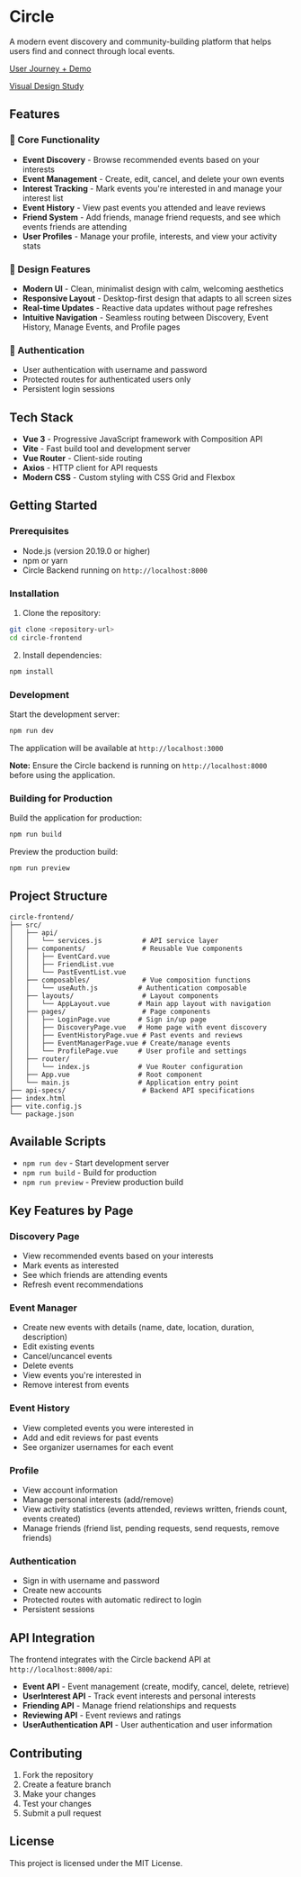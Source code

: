 # Circle

A modern event discovery and community-building platform that helps users find and connect through local events.

[User Journey + Demo](/user-journey.md)

[Visual Design Study](/visual-design-study.pdf)

## Features

### 🎯 Core Functionality
- **Event Discovery** - Browse recommended events based on your interests
- **Event Management** - Create, edit, cancel, and delete your own events
- **Interest Tracking** - Mark events you're interested in and manage your interest list
- **Event History** - View past events you attended and leave reviews
- **Friend System** - Add friends, manage friend requests, and see which events friends are attending
- **User Profiles** - Manage your profile, interests, and view your activity stats

### 🎨 Design Features
- **Modern UI** - Clean, minimalist design with calm, welcoming aesthetics
- **Responsive Layout** - Desktop-first design that adapts to all screen sizes
- **Real-time Updates** - Reactive data updates without page refreshes
- **Intuitive Navigation** - Seamless routing between Discovery, Event History, Manage Events, and Profile pages

### 🔐 Authentication
- User authentication with username and password
- Protected routes for authenticated users only
- Persistent login sessions

## Tech Stack

- **Vue 3** - Progressive JavaScript framework with Composition API
- **Vite** - Fast build tool and development server
- **Vue Router** - Client-side routing
- **Axios** - HTTP client for API requests
- **Modern CSS** - Custom styling with CSS Grid and Flexbox

## Getting Started

### Prerequisites

- Node.js (version 20.19.0 or higher)
- npm or yarn
- Circle Backend running on `http://localhost:8000`

### Installation

1. Clone the repository:
```bash
git clone <repository-url>
cd circle-frontend
```

2. Install dependencies:
```bash
npm install
```

### Development

Start the development server:
```bash
npm run dev
```

The application will be available at `http://localhost:3000`

**Note:** Ensure the Circle backend is running on `http://localhost:8000` before using the application.

### Building for Production

Build the application for production:
```bash
npm run build
```

Preview the production build:
```bash
npm run preview
```

## Project Structure

```
circle-frontend/
├── src/
│   ├── api/
│   │   └── services.js          # API service layer
│   ├── components/              # Reusable Vue components
│   │   ├── EventCard.vue
│   │   ├── FriendList.vue
│   │   └── PastEventList.vue
│   ├── composables/             # Vue composition functions
│   │   └── useAuth.js          # Authentication composable
│   ├── layouts/                 # Layout components
│   │   └── AppLayout.vue       # Main app layout with navigation
│   ├── pages/                   # Page components
│   │   ├── LoginPage.vue       # Sign in/up page
│   │   ├── DiscoveryPage.vue   # Home page with event discovery
│   │   ├── EventHistoryPage.vue # Past events and reviews
│   │   ├── EventManagerPage.vue # Create/manage events
│   │   └── ProfilePage.vue     # User profile and settings
│   ├── router/
│   │   └── index.js            # Vue Router configuration
│   ├── App.vue                 # Root component
│   └── main.js                 # Application entry point
├── api-specs/                   # Backend API specifications
├── index.html
├── vite.config.js
└── package.json
```

## Available Scripts

- `npm run dev` - Start development server
- `npm run build` - Build for production
- `npm run preview` - Preview production build

## Key Features by Page

### Discovery Page
- View recommended events based on your interests
- Mark events as interested
- See which friends are attending events
- Refresh event recommendations

### Event Manager
- Create new events with details (name, date, location, duration, description)
- Edit existing events
- Cancel/uncancel events
- Delete events
- View events you're interested in
- Remove interest from events

### Event History
- View completed events you were interested in
- Add and edit reviews for past events
- See organizer usernames for each event

### Profile
- View account information
- Manage personal interests (add/remove)
- View activity statistics (events attended, reviews written, friends count, events created)
- Manage friends (friend list, pending requests, send requests, remove friends)

### Authentication
- Sign in with username and password
- Create new accounts
- Protected routes with automatic redirect to login
- Persistent sessions

## API Integration

The frontend integrates with the Circle backend API at `http://localhost:8000/api`:

- **Event API** - Event management (create, modify, cancel, delete, retrieve)
- **UserInterest API** - Track event interests and personal interests
- **Friending API** - Manage friend relationships and requests
- **Reviewing API** - Event reviews and ratings
- **UserAuthentication API** - User authentication and user information

## Contributing

1. Fork the repository
2. Create a feature branch
3. Make your changes
4. Test your changes
5. Submit a pull request

## License

This project is licensed under the MIT License.

